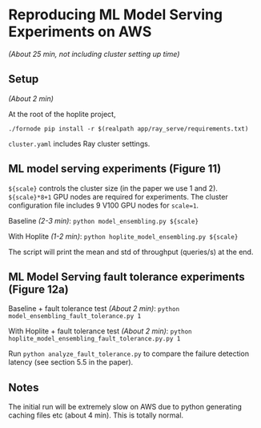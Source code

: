 # Reproducing ML Model Serving Experiments on AWS

_(About 25 min, not including cluster setting up time)_

## Setup 

_(About 2 min)_

At the root of the hoplite project,

```
./fornode pip install -r $(realpath app/ray_serve/requirements.txt)
```

`cluster.yaml` includes Ray cluster settings.

## ML model serving experiments (Figure 11)

`${scale}` controls the cluster size (in the paper we use 1 and 2). `${scale}*8+1` GPU nodes are required for experiments. The cluster configuration file includes 9 V100 GPU nodes for `scale=1`.

Baseline _(2-3 min)_: `python model_ensembling.py ${scale}`

With Hoplite _(1-2 min)_: `python hoplite_model_ensembling.py ${scale}`

The script will print the mean and std of throughput (queries/s) at the end.

## ML Model Serving fault tolerance experiments (Figure 12a)

Baseline + fault tolerance test _(About 2 min)_: `python model_ensembling_fault_tolerance.py 1`

With Hoplite + fault tolerance test _(About 2 min)_: `python hoplite_model_ensembling_fault_tolerance.py.py 1`

Run `python analyze_fault_tolerance.py` to compare the failure detection latency (see section 5.5 in the paper).

## Notes

The initial run will be extremely slow on AWS due to python generating caching files etc (about 4 min). This is totally normal.
